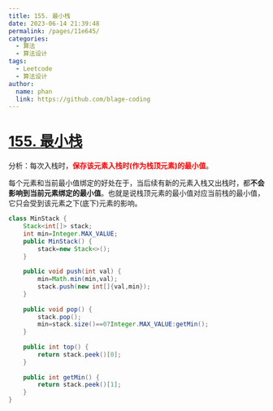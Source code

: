 ```yaml
---
title: 155. 最小栈
date: 2023-06-14 21:39:48
permalink: /pages/11e645/
categories:
  - 算法
  - 算法设计
tags:
  - Leetcode
  - 算法设计
author: 
  name: phan
  link: https://github.com/blage-coding
---
```

# [155. 最小栈](https://leetcode.cn/problems/min-stack/)

分析：每次入栈时，<font color="red">**保存该元素入栈时(作为栈顶元素)的最小值**</font>。

每个元素和当前最小值绑定的好处在于，当后续有新的元素入栈又出栈时，都**不会影响到当前元素绑定的最小值**。也就是说栈顶元素的最小值对应当前栈的最小值，它只会受到该元素之下(底下)元素的影响。

```java
class MinStack {
    Stack<int[]> stack;
    int min=Integer.MAX_VALUE;
    public MinStack() {
        stack=new Stack<>();
    }
    
    public void push(int val) {
        min=Math.min(min,val);
        stack.push(new int[]{val,min});
    }
    
    public void pop() {
        stack.pop();
        min=stack.size()==0?Integer.MAX_VALUE:getMin();
    }
    
    public int top() {
        return stack.peek()[0];
    }
    
    public int getMin() {
        return stack.peek()[1];
    }
}
```

